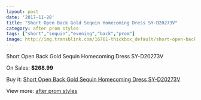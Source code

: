 ```yaml
---
layout: post
date: '2017-11-28'
title: "Short Open Back Gold Sequin Homecoming Dress SY-D20273V"
category: after prom styles
tags: ["short","sequin","evening","back","prom"]
image: http://img.transblink.com/16761-thickbox_default/short-open-back-gold-sequin-homecoming-dress-sy-d20273v.jpg
---
```

Short Open Back Gold Sequin Homecoming Dress SY-D20273V

On Sales: **$268.99**
<a href="https://www.transblink.com/en/after-prom-styles/5293-short-open-back-gold-sequin-homecoming-dress-sy-d20273v.html"><amp-img layout="responsive" width="600" height="600" src="//img.transblink.com/16761-thickbox_default/short-open-back-gold-sequin-homecoming-dress-sy-d20273v.jpg" alt="Short Open Back Gold Sequin Homecoming Dress SY-D20273V 0" /></a>
<a href="https://www.transblink.com/en/after-prom-styles/5293-short-open-back-gold-sequin-homecoming-dress-sy-d20273v.html"><amp-img layout="responsive" width="600" height="600" src="//img.transblink.com/16763-thickbox_default/short-open-back-gold-sequin-homecoming-dress-sy-d20273v.jpg" alt="Short Open Back Gold Sequin Homecoming Dress SY-D20273V 1" /></a>
<a href="https://www.transblink.com/en/after-prom-styles/5293-short-open-back-gold-sequin-homecoming-dress-sy-d20273v.html"><amp-img layout="responsive" width="600" height="600" src="//img.transblink.com/16762-thickbox_default/short-open-back-gold-sequin-homecoming-dress-sy-d20273v.jpg" alt="Short Open Back Gold Sequin Homecoming Dress SY-D20273V 2" /></a>

Buy it: [Short Open Back Gold Sequin Homecoming Dress SY-D20273V](https://www.transblink.com/en/after-prom-styles/5293-short-open-back-gold-sequin-homecoming-dress-sy-d20273v.html "Short Open Back Gold Sequin Homecoming Dress SY-D20273V")

View more: [after prom styles](https://www.transblink.com/en/55-after-prom-styles "after prom styles")